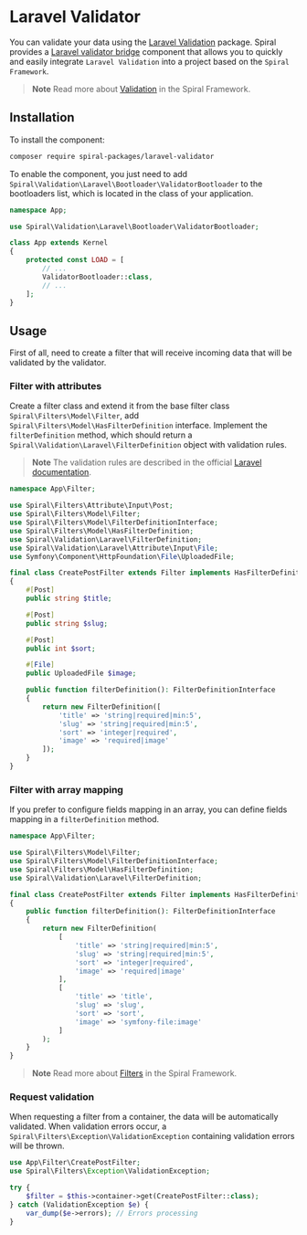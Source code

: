 # Laravel Validator

You can validate your data using the [Laravel Validation](https://github.com/illuminate/validation) package.
Spiral provides a [Laravel validator bridge](https://github.com/spiral-packages/laravel-validator) component 
that allows you to quickly and easily integrate `Laravel Validation` into a project based on the `Spiral Framework`.

> **Note**
> Read more about [Validation](factory.md) in the Spiral Framework.

## Installation

To install the component:

```bash
composer require spiral-packages/laravel-validator
```

To enable the component, you just need to add `Spiral\Validation\Laravel\Bootloader\ValidatorBootloader` 
to the bootloaders list, which is located in the class of your application.

```php
namespace App;

use Spiral\Validation\Laravel\Bootloader\ValidatorBootloader;

class App extends Kernel
{
    protected const LOAD = [
        // ...
        ValidatorBootloader::class,
        // ...
    ];
}
```

## Usage

First of all, need to create a filter that will receive incoming data that will be validated by the validator.

### Filter with attributes

Create a filter class and extend it from the base filter class `Spiral\Filters\Model\Filter`, add 
`Spiral\Filters\Model\HasFilterDefinition` interface. Implement the `filterDefinition` method, which should return 
a `Spiral\Validation\Laravel\FilterDefinition` object with validation rules.

> **Note**
> The validation rules are described in the official 
> [Laravel documentation](https://laravel.com/docs/9.x/validation#available-validation-rules).

```php
namespace App\Filter;

use Spiral\Filters\Attribute\Input\Post;
use Spiral\Filters\Model\Filter;
use Spiral\Filters\Model\FilterDefinitionInterface;
use Spiral\Filters\Model\HasFilterDefinition;
use Spiral\Validation\Laravel\FilterDefinition;
use Spiral\Validation\Laravel\Attribute\Input\File;
use Symfony\Component\HttpFoundation\File\UploadedFile;

final class CreatePostFilter extends Filter implements HasFilterDefinition
{
    #[Post]
    public string $title;

    #[Post]
    public string $slug;

    #[Post]
    public int $sort;

    #[File]
    public UploadedFile $image;

    public function filterDefinition(): FilterDefinitionInterface
    {
        return new FilterDefinition([
            'title' => 'string|required|min:5',
            'slug' => 'string|required|min:5',
            'sort' => 'integer|required',
            'image' => 'required|image'
        ]);
    }
}
```

### Filter with array mapping

If you prefer to configure fields mapping in an array, you can define fields mapping in a `filterDefinition` method.

```php
namespace App\Filter;

use Spiral\Filters\Model\Filter;
use Spiral\Filters\Model\FilterDefinitionInterface;
use Spiral\Filters\Model\HasFilterDefinition;
use Spiral\Validation\Laravel\FilterDefinition;

final class CreatePostFilter extends Filter implements HasFilterDefinition
{
    public function filterDefinition(): FilterDefinitionInterface
    {
        return new FilterDefinition(
            [
                'title' => 'string|required|min:5',
                'slug' => 'string|required|min:5',
                'sort' => 'integer|required',
                'image' => 'required|image'
            ],
            [
                'title' => 'title',
                'slug' => 'slug',
                'sort' => 'sort',
                'image' => 'symfony-file:image'
            ]
        );
    }
}
```

> **Note**
> Read more about [Filters](../filters/configuration.md) in the Spiral Framework.

### Request validation

When requesting a filter from a container, the data will be automatically validated. 
When validation errors occur, a `Spiral\Filters\Exception\ValidationException` containing validation errors will be thrown.

```php
use App\Filter\CreatePostFilter;
use Spiral\Filters\Exception\ValidationException;

try {
    $filter = $this->container->get(CreatePostFilter::class); 
} catch (ValidationException $e) {
    var_dump($e->errors); // Errors processing
}
```
